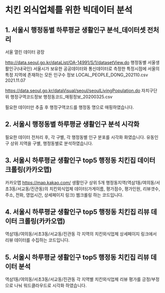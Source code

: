 # 치킨 외식업체를 위한 빅데이터 분석

## 1. 서울시 행정동별 하루평균 생활인구 분석_데이터셋 전처리

서울 열린 데이터 광장

http://data.seoul.go.kr/dataList/OA-14991/S/1/datasetView.do
행정동별 서울생활인구(내국인)
서울시가 보유한 공공데이터와 통신데이터로 측정한 특정시점에 서울의 특정 지역에 존재하는 모든 인구수 정보
LOCAL_PEOPLE_DONG_202110.csv 
2021.11.07

https://data.seoul.go.kr/dataVisual/seoul/seoulLivingPopulation.do
자치구단위 행정구역코드정보
행정동코드_매핑정보_20200325.csv

필요한 데이터만 추출 후 행정구역코드를 행정동 명으로 매핑하였습니다.

## 2. 서울시 행정동별 하루평균 생활인구 분석 시각화

필요한 데이터 전처리 후,
각 구별, 각 행정동별 인구 분포를 시각화 화였습니다.
유동인구 상위 지역을 구별, 행정동별로 분석하였습니다.

## 3. 서울시 하루평균 생활인구 top5 행정동 치킨집 데이터 크롤링(카카오맵)

카카오맵 https://map.kakao.com/
생활인구 상위 5개 행정동지역(역삼1동/여의동/서초3동/서교동/진관동)의 
치킨외식업체 데이터(가게이름, 평가점수, 평가인원, 리뷰갯수, 주소, 전화, 영업시간, 상세페이지 링크) 
웹크롤링 하는 코드입니다.

## 4. 서울시 하루평균 생활인구 top5 행정동 치킨집 리뷰 데이터 크롤링(카카오맵)

역삼1동/여의동/서초3동/서교동/진관동
각 지역의 치킨외식업체 상세페이지 링크에서 리뷰 데이터를 수집하는 코드입니다.

## 5. 서울시 하루평균 생활인구 top5 행정동 치킨집 리뷰 데이터 분석

역삼1동/여의동/서초3동/서교동/진관동
각 지역별 치킨외식업체 리뷰 평가를 긍정/부정으로 나눠 워드클라우드로 시각화 하였습니다.

